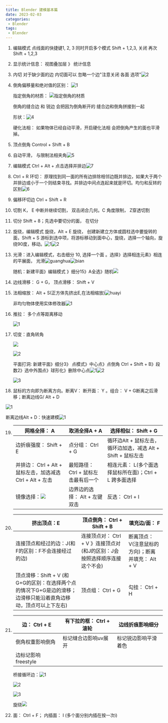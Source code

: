 ```yaml
---
title: Blender 建模基本篇
date: 2023-02-03
categories:
 - Blender
tags:
 - Blender
---
```


1. 编辑模式 点线面的快捷键1, 2, 3 同时开启多个模式 Shift + 1,2,3, 关闭 再次Shift + 1,2,3

2. 显示统计信息： 视图叠加层 》 统计信息

3. 内切 对于缺少面的边 内切面可以 忽略一个边"注意关闭 各面 选项"![2](./img/2023-02-03_09-54.png)

4. 倒角偏移量和绝对值的区别： ![1](./img/2023-02-03_09-49.png)

   指定倒角的材质： ![指定倒角的材质](./img/2023-02-03_10-01.png)

    倒角的缝合边 和 锐边 会把因为倒角断开的 缝合边和倒角拼接到一起

   形状：![4](./img/2023-02-03_10-32.png)

   硬化法相：  如果物体已经自动平滑，开启硬化法相 会把倒角产生的面也平滑掉。

5. 顶点倒角 Control + Shift + B

6. 自动平滑， 与限制法相夹角![5](./img/2023-02-03_10-15.png)

7. 编辑模式 Ctrl + Alt + 点击选择并排边![7](./img/2023-02-03_10-52.png)

8. Ctrl + R 环切： 原理找到同一面的所有边排除相邻边既并排边，如果大于两个并排边或小于一个则结束寻找。并排边中间点连起来就是环切。均匀和反转的区别![6](./img/2023-02-03_11-31.png)

9. 偏移环切边 Ctrl + Shift + R

10. 切割 K，  E 中断并继续切割， 双击闭合几何。C 角度限制， Z穿透切割

11. 切分 Shift + 8；先选中要切分的面， 在切分

12. 旋绕，编辑模式 旋绕，Alt + E 旋绕， 创建新建立方体或圆柱选中要旋转的面，Shift + S 游标到选中项，将游标移动到面中心，旋绕，选择一个轴向，旋绕90度，移动。![1](./img/2023-02-03_15-13.png)![2](./img/2023-02-28_10-41.png)

13. 光滑：进入编辑模式，右击细分 10, 选择一个面 。选择》选择相连元素》相连的平展面， 光滑![guanghua](./img/2023-02-28_09-23.png)![bian](./img/2023-02-28_09-27.png)

    随机：新建平面》编辑模式 》细分15》A全选》随机![](./img/2023-02-28_09-31.png)

14. 边线滑移： G + G， 顶点滑移： Shift + V

15. 法相缩放： Alt + S(正方体先挤出E,在法相缩放)![huayi](./img/2023-02-28_10-13.png)

     非均匀物体使用实体修改器![1](./img/2023-02-28_10-57.png)

16. 推拉： 多个点等距离移动

    ![1](./img/2023-02-28_11-03.png)

17. 切变：直角转角

    ![](./img/2023-02-28_11-18.png)

    ![2](./img/2023-02-28_11-19.png)

    平面打洞: 新建平面》细分3》 点模式》中心点》点倒角 Ctrl + Shift + B》段数2》选中外围点》球形化》删除中心点![1](./img/2023-02-28_11-21.png)![2](./img/2023-02-28_11-26.png)
    
    ![3](./img/2023-02-28_11-27.png)
    
18. 鼠标的方向即为断离方向。断离V： 断开面： Y 。组合： V + G断离之后滑移；断离边线G/ Alt + D

![1](./img/2023-02-28_14-33.png)

断离边线Alt + D：快速建模![1](./img/2023-02-28_14-47.png)

19. 
    | 网格全择： A                                               | 取消全择A + A                        | 选择相似： Shift + G                                         |
    | ---------------------------------------------------------- | ------------------------------------ | ------------------------------------------------------------ |
    | 边折痕强度： Shift + E                                     | 点分组： Ctrl + G                    | 循环边Alt + 鼠标左击， 循环边加选，减选 Alt + Shift + 鼠标左击 |
    | 并排边： Ctrl + Alt + 鼠标左击，加选减选 Ctrl + Alt + 左击 | 最短路径： Ctrl + 鼠标左击最有后一个 | 相连元素： L(多个面选择鼠标所在面)；Ctrl + L 跨多面选择      |
    | 镜像选择：![](./img/2023-03-01_09-27.png)                  | 边界边的选择： Alt + 左键双击        | 反选： Ctrl + I                                              |

20. | 挤出顶点：E                                                  | 顶点倒角： Ctrl + Shift + B                                  | 填充边/面： F                                     |
    | ------------------------------------------------------------ | ------------------------------------------------------------ | ------------------------------------------------- |
    | 连接顶点和经过的边：J(和F的区别：F不会连接经过的边)          | 连接顶点对： Ctrl + V 》连接顶点对(和J的区别：J会按照选择顺序连接这个不会) | 断离顶点：V(注意鼠标的方向)；断离并填充： Alt + V |
    | 顶点滑移：Shift + V (和G+G的区别：在选择两个点的情况下G+G是边的滑移；边滑移只能沿着直角边移动，顶点可以上下左右) | 顶点组： Ctrl + G                                            | 勾挂： Ctrl + H                                   |
    
21. | 边： Ctrl + E       | 有下拉的框： Ctrl + 滚轮 | 边线折痕影响细分     |
    | ------------------- | ------------------------ | -------------------- |
    | 倒角权重影响倒角    | 标记缝合边影响uv展开     | 标记锐边影响平滑着色 |
    | 边标记影响freestyle |                          |                      |

    桥接循环边：![1](./img/2023-03-02_16-35.png)
    
    ![2](./img/2023-03-02_16-49.png)
    
    ![3](./img/2023-03-02_16-54.png)
    
    旋绕![](./img/2023-03-02_17-47.png)
    
22. 面： Ctrl + F； 内插面： I (多个面分别内插在按一次i)
